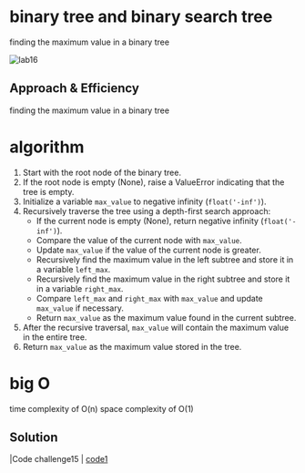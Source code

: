 # binary tree and binary search tree
finding the maximum value in a binary tree

![lab16](https://github.com/ahmaderaqi/ahmaderaqi-data-structures-and-algorithms/assets/118004544/19264960-f04d-4e0b-bc5a-5226e1f067a2)


## Approach & Efficiency
finding the maximum value in a binary tree

# algorithm
1. Start with the root node of the binary tree.
2. If the root node is empty (None), raise a ValueError indicating that the tree is empty.
3. Initialize a variable `max_value` to negative infinity (`float('-inf')`).
4. Recursively traverse the tree using a depth-first search approach:
   - If the current node is empty (None), return negative infinity (`float('-inf')`).
   - Compare the value of the current node with `max_value`.
   - Update `max_value` if the value of the current node is greater.
   - Recursively find the maximum value in the left subtree and store it in a variable `left_max`.
   - Recursively find the maximum value in the right subtree and store it in a variable `right_max`.
   - Compare `left_max` and `right_max` with `max_value` and update `max_value` if necessary.
   - Return `max_value` as the maximum value found in the current subtree.
5. After the recursive traversal, `max_value` will contain the maximum value in the entire tree.
6. Return `max_value` as the maximum value stored in the tree.



# big O
time complexity of O(n)
space complexity of O(1)

## Solution

|Code challenge15  |    [code1](../binary_search_tree_file.py)

